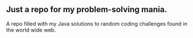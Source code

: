 ## Just a repo for my problem-solving mania.

A repo filled with my Java solutions to random coding challenges found in the world wide web.